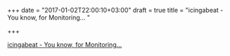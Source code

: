 +++
date = "2017-01-02T22:00:10+03:00"
draft = true
title = "icingabeat - You know, for Monitoring... "

+++

<p><a href="https://t.co/Rjk42LoDbc">icingabeat - You know, for Monitoring... </a></p>
